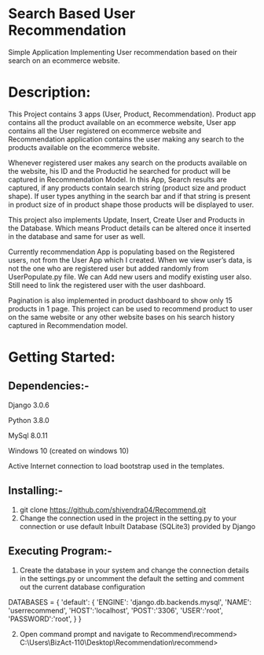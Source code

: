 # Search Based User Recommendation
Simple Application Implementing User recommendation based on their search on an ecommerce website.

# Description:
This Project contains 3 apps (User, Product, Recommendation). Product app contains all the product available on an ecommerce website, User app contains all the User registered on ecommerce website and Recommendation application contains the user making any search to the products available on the ecommerce website.

Whenever registered user makes any search on the products available on the website, his ID and the Productid he searched for product will be captured in Recommendation Model. In this App, Search results are captured, if any products contain search string (product size and product shape). If user types anything in the search bar and if that string is present in product size of in product shape those products will be displayed to user.

This project also implements Update, Insert, Create User and Products in the Database. Which means Product details can be altered once it inserted in the database and same for user as well.

Currently recommendation App is populating based on the Registered users, not from the User App which I created. When we view user’s data, is not the one who are registered user but added randomly from UserPopulate.py file. We can Add new users and modify existing user also. Still need to link the registered user with the user dashboard.

Pagination is also implemented in product dashboard to show only 15 products in 1 page.
This project can be used to recommend product to user on the same website or any other website bases on his search history captured in Recommendation model.

# Getting Started:
## Dependencies:-
Django 3.0.6

Python 3.8.0

MySql 8.0.11

Windows 10 (created on windows 10)

Active Internet connection to load bootstrap used in the templates.

## Installing:-
1) git clone https://github.com/shivendra04/Recommend.git
2) Change the connection used in the project in the setting.py to your connection or use default Inbuilt Database (SQLite3) provided by Django
## Executing Program:-
1) Create the database in your system and change the connection details in the settings.py or uncomment the default the setting and comment out the current database configuration

DATABASES = {
    'default': {
        'ENGINE': 'django.db.backends.mysql',
        'NAME': 'userrecommend',
        'HOST':'localhost',
        'POST':'3306',
        'USER':'root',
        'PASSWORD':'root',
    }
}

2) Open command prompt and navigate to Recommend\recommend>
 C:\Users\BizAct-110\Desktop\Recommendation\recommend>


